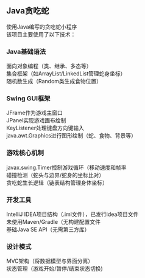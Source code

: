 ## Java贪吃蛇
使用Java编写的贪吃蛇小程序  
该项目主要使用了以下技术：

### Java基础语法​​
面向对象编程（类、继承、多态等）  
集合框架（如ArrayList/LinkedList管理蛇身坐标）  
随机数生成（Random类生成食物位置）     

### Swing GUI框架​​
JFrame作为游戏主窗口  
JPanel实现游戏画布绘制  
KeyListener处理键盘方向键输入  
java.awt.Graphics进行图形绘制（蛇、食物、背景等）    

### ​​​​游戏核心机制​​
javax.swing.Timer控制游戏循环（移动速度和帧率   
碰撞检测（蛇头与边界/蛇身的坐标比对）  
贪吃蛇生长逻辑（链表结构管理身体坐标）     

### 开发工具
IntelliJ IDEA项目结构（.iml文件），已发行idea项目文件  
未使用Maven/Gradle（无构建配置文件   
基础Java SE API（无需第三方库）     

### 设计模式
MVC架构（将数据模型与界面分离）  
状态管理（游戏开始/暂停/结束状态切换)
